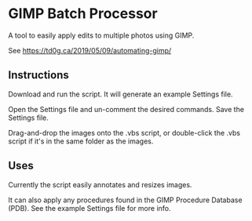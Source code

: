 # GIMP Batch Processor

A tool to easily apply edits to multiple photos using GIMP.

See https://td0g.ca/2019/05/09/automating-gimp/

## Instructions

Download and run the script.  It will generate an example Settings file.

Open the Settings file and un-comment the desired commands.  Save the Settings file.

Drag-and-drop the images onto the .vbs script, or double-click the .vbs script if it's in the same folder as the images.

## Uses

Currently the script easily annotates and resizes images.

It can also apply any procedures found in the GIMP Procedure Database (PDB).  See the example Settings file for more info.
